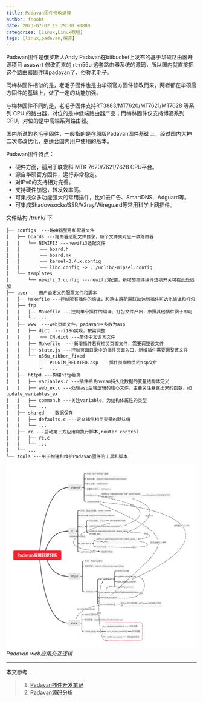 ```yaml
---
title: Padavan固件修改编译
author: fnoobt
date: 2023-07-02 19:29:00 +0800
categories: [Linux,Linux教程]
tags: [linux,padavan,编译]
---
```


Padavan固件是俄罗斯人Andy Padavan在bitbucket上发布的基于华硕路由器开源项目 asuswrt 修改而来的 rt-n56u 这套路由器系统的源码，所以国内就直接把这个路由器固件叫padavan了，俗称老毛子。

同梅林固件相似的是，老毛子固件也是由华硕官方固件修改而来，两者都在华硕官方固件的基础上，做了一定的功能加强。

与梅林固件不同的是，老毛子固件支持RT3883/MT7620/MT7621/MT7628 等系列 CPU 的路由器，对位的是中低端路由器产品；而梅林固件仅支持博通系列CPU，对位的是中高端系列路由器。

国内所说的老毛子固件，一般指的是在原版Padavan固件基础上，经过国内大神二次修改优化，更适合国内用户使用的版本。

Padavan固件特点：

- 硬件方面，适用于联发科 MTK 7620/7621/7628 CPU平台。
- 源自华硕官方固件，运行非常稳定。
- 对IPv6的支持相对完善。
- 支持硬件加速，转发效率高。
- 可集成众多功能强大的常用插件，比如去广告、SmartDNS、Adguard等。
- 可集成Shadowsocks/SSR/V2ray/Wireguard等常用科学上网插件。

文件结构 /trunk/ 下
```
├── configs  ---路由器型号和配置文件
│   ├── boards ---路由器适配文件目录，每个文件夹对应一款路由器
│   │   └── NEWIFI3 ---newifi3适配文件
│   │       ├── board.h
│   │       ├── board.mk
│   │       ├── kernel-3.4.x.config
│   │       └── libc.config -> ../uclibc-mipsel.config
│   └── templates
│       └── newifi_3.config ---newifi3配置，新增的插件编译选项开关可在此处追加
├── user ---用户自定义的配置文件和脚本
|   ├── Makefile ---控制所有插件的编译，和路由器配置联动达到插件可选化编译和打包
|   ├── frp
|   |   |-- Makefile ---控制单个插件的编译、打包文件产出，参照其他插件例子即可
|   |   └-- ...
|   ├── www  ---web页面文件，padavan中多数为asp
|   |   ├── dict  ---i18n实现，按需调整
|   |   │   └── CN.dict ---简体中文语言文件
|   |   ├── Makefile  ---新增插件若有相关页面文件，需要调整该文件
|   |   ├── state.js ---控制页面目录中的插件页面入口，新增插件需要调整该文件
|   |   └── n56u_ribbon_fixed
|   |       |-- PLUGIN_RELATED.asp ---插件页面相关的asp文件
|   |       └-- ...
|   ├── httpd ---构建http服务
|   |   ├── variables.c ---插件相关nvram持久化数据的变量结构体定义
|   |   ├── web_ex.c ---处理asp后端逻辑的核心文件，主要关注暴露出来的函数，如update_variables_ex
|   |   ├── common.h ---关注variable，为结构体属性的类型
|   |   └── ...
|   ├── shared ---数据保存
|   |   ├── defaults.c ---定义插件相关变量的默认值
|   |   └── ... 
|   ├── rc ---启动第三方应用和执行脚本,router control
|   |   ├── rc.c 
|   |   └── ... 
|   └── ...
└── tools ---用于构建和维护Padavan固件的工具和脚本
```

![PandavanFileStructure](/assets/img/commons/linux/router/pandavan-file-structure.png)
_Padavan web应用交互逻辑_

****

本文参考

> 1. [Padavan插件开发笔记](https://b.coz.moe/posts/tech/how-to-build-a-padavan-plugin/)
> 2. [Padavan源码分析](https://foxhome.top/2021/04/29/435.html)